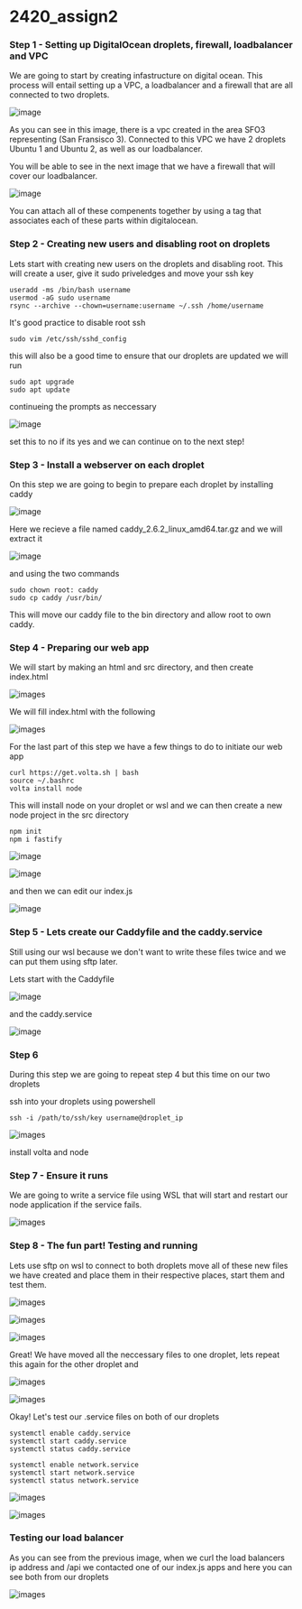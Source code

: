 # 2420_assign2

### Step 1 - Setting up DigitalOcean droplets, firewall, loadbalancer and VPC

We are going to start by creating infastructure on digital ocean. This process will entail setting up a VPC, a loadbalancer and a firewall that are all connected to two droplets.

![image](/images/vpc.png)

As you can see in this image, there is a vpc created in the area SFO3 representing (San Fransisco 3). Connected to this VPC we have 2 droplets Ubuntu 1 and Ubuntu 2, as well as our loadbalancer.

You will be able to see in the next image that we have a firewall that will cover our loadbalancer.

![image](/images/firewall.png)

You can attach all of these compenents together by using a tag that associates each of these parts within digitalocean.

### Step 2 - Creating new users and disabling root on droplets

Lets start with creating new users on the droplets and disabling root. This will create a user, give it sudo priveledges and move your ssh key

```
useradd -ms /bin/bash username
usermod -aG sudo username
rsync --archive --chown=username:username ~/.ssh /home/username
```

It's good practice to disable root ssh
```
sudo vim /etc/ssh/sshd_config
```

this will also be a good time to ensure that our droplets are updated we will run
```
sudo apt upgrade
sudo apt update
```
continueing the prompts as neccessary

![image](/images/rootlog.png)

set this to no if its yes and we can continue on to the next step!

### Step 3 - Install a webserver on each droplet

On this step we are going to begin to prepare each droplet by installing caddy

![image](/images/getcaddy.png)

Here we recieve a file named caddy_2.6.2_linux_amd64.tar.gz and we will extract it

![image](/images/tarcaddy.png)

and using the two commands 

```
sudo chown root: caddy
sudo cp caddy /usr/bin/
```

This will move our caddy file to the bin directory and allow root to own caddy.

### Step 4 - Preparing our web app

We will start by making an html and src directory, and then create index.html

![images](/images/indexhtml.png)

We will fill index.html with the following

![images](/images/html.png)

For the last part of this step we have a few things to do to initiate our web app

```
curl https://get.volta.sh | bash
source ~/.bashrc
volta install node
```

This will install node on your droplet or wsl and we can then create a new node project in the src directory

```
npm init
npm i fastify
```

![image](/images/npminst.png)

![image](/images/npmfast.png)

and then we can edit our index.js

![image](/images/vimindexjs.png)

### Step 5 - Lets create our Caddyfile and the caddy.service

Still using our wsl because we don't want to write these files twice and we can put them using sftp later.

Lets start with the Caddyfile

![image](/images/cadfill.png)

and the caddy.service

![image](/images/caddyserv.png)

### Step 6

During this step we are going to repeat step 4 but this time on our two droplets

ssh into your droplets using powershell

```
ssh -i /path/to/ssh/key username@droplet_ip
```

![images](images/volta2.png)

install volta and node

### Step 7 - Ensure it runs

We are going to write a service file using WSL that will start and restart our node application if the service fails.

![images](/images/s7service.png)

### Step 8 - The fun part! Testing and running

Lets use sftp on wsl to connect to both droplets move all of these new files we have created and place them in their respective places, start them and test them.


![images](/images/sftp1.png)

![images](/images/sftp2.png)

![images](/images/sftp3.png)

Great! We have moved all the neccessary files to one droplet, lets repeat this again for the other droplet and

![images](/images/sftp4.png)

![images](/images/sftp5.png)

Okay! Let's test our .service files on both of our droplets
```
systemctl enable caddy.service
systemctl start caddy.service
systemctl status caddy.service

systemctl enable network.service
systemctl start network.service
systemctl status network.service
```

![images](/images/curlhtml.png)

![images](/images/curlnode.png)

### Testing our load balancer

As you can see from the previous image, when we curl the load balancers ip address and /api we contacted one of our index.js apps and here you can see both from our droplets

![images](/images/curltest.png)